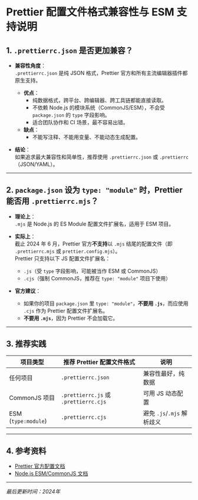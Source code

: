 # Prettier 配置文件格式兼容性与 ESM 支持说明

## 1. `.prettierrc.json` 是否更加兼容？

- **兼容性角度**：  
  `.prettierrc.json` 是纯 JSON 格式，Prettier 官方和所有主流编辑器插件都原生支持。
  - **优点**：  
    - 纯数据格式，跨平台、跨编辑器、跨工具链都能直接读取。
    - 不依赖 Node.js 的模块系统（CommonJS/ESM），不会受 `package.json` 的 `type` 字段影响。
    - 适合团队协作和 CI 场景，最不容易出错。
  - **缺点**：  
    - 不能写注释、不能用变量、不能动态生成配置。

- **结论**：  
  如果追求最大兼容性和简单性，推荐使用 `.prettierrc.json` 或 `.prettierrc`（JSON/YAML）。

---

## 2. `package.json` 设为 `type: "module"` 时，Prettier 能否用 `.prettierrc.mjs`？

- **理论上**：  
  `.mjs` 是 Node.js 的 ES Module 配置文件扩展名，适用于 ESM 项目。
- **实际上**：  
  截止 2024 年 6 月，Prettier 官方**不支持**以 `.mjs` 结尾的配置文件（即 `.prettierrc.mjs` 或 `prettier.config.mjs`）。  
  Prettier 只支持以下 JS 配置文件扩展名：
  - `.js`（受 `type` 字段影响，可能被当作 ESM 或 CommonJS）
  - `.cjs`（强制 CommonJS，推荐在 `type: "module"` 项目下使用）

- **官方建议**：  
  - 如果你的项目 `package.json` 里 `type: "module"`，**不要用 `.js`**，而应使用 `.cjs` 作为 Prettier 配置文件扩展名。
  - **不要用 `.mjs`**，因为 Prettier 不会加载它。

---

## 3. 推荐实践

| 项目类型           | 推荐 Prettier 配置文件格式         | 说明                       |
|--------------------|------------------------------------|----------------------------|
| 任何项目           | `.prettierrc.json`                 | 兼容性最好，纯数据         |
| CommonJS 项目      | `.prettierrc.js` 或 `.prettierrc.cjs` | 可用 JS 动态配置           |
| ESM (`type:module`) | `.prettierrc.cjs`                  | 避免 `.js`/`.mjs` 解析歧义 |

---

## 4. 参考资料

- [Prettier 官方配置文档](https://prettier.io/docs/en/configuration.html)
- [Node.js ESM/CommonJS 文档](https://nodejs.org/api/esm.html)

---

*最后更新时间：2024年* 
